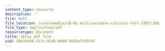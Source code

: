 ```yaml
---
content_type: resource
description: ''
file: null
file_location: /coursemedia/18-02-multivariable-calculus-fall-2007/38639286417c91d6080856f6affd754f_44R5HgbrUmc.pdf
file_type: application/pdf
resourcetype: Document
title: 3play pdf file
uid: 38639286-417c-91d6-0808-56f6affd754f
---
```

